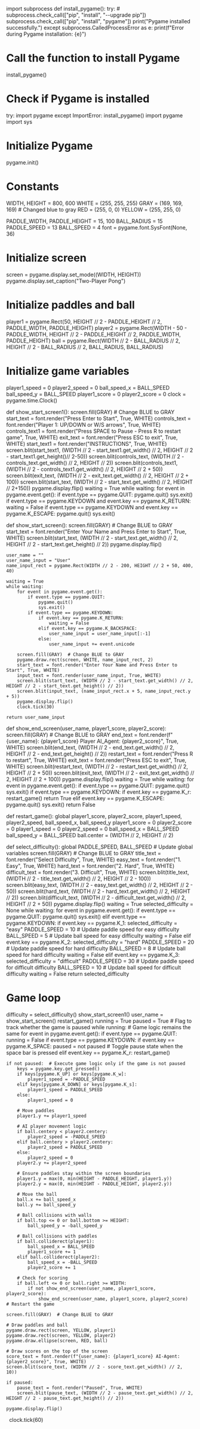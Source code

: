 import subprocess
def install_pygame():
    try:
        # subprocess.check_call(["pip", "install", "--upgrade pip"])
        subprocess.check_call(["pip", "install", "pygame"])
        print("Pygame installed successfully.")
    except subprocess.CalledProcessError as e:
        print(f"Error during Pygame installation: {e}")

# Call the function to install Pygame
install_pygame()
# Check if Pygame is installed
try:
    import pygame
except ImportError:
    install_pygame()
import pygame
import sys


# Initialize Pygame
pygame.init()

# Constants
WIDTH, HEIGHT = 800, 600
WHITE = (255, 255, 255)
GRAY = (169, 169, 169)  # Changed blue to gray
RED = (255, 0, 0)
YELLOW = (255, 255, 0)

PADDLE_WIDTH, PADDLE_HEIGHT = 15, 100
BALL_RADIUS = 15
PADDLE_SPEED = 13
BALL_SPEED = 4
font = pygame.font.SysFont(None, 36)

# Initialize screen
screen = pygame.display.set_mode((WIDTH, HEIGHT))
pygame.display.set_caption("Two-Player Pong")

# Initialize paddles and ball
player1 = pygame.Rect(50, HEIGHT // 2 - PADDLE_HEIGHT // 2, PADDLE_WIDTH, PADDLE_HEIGHT)
player2 = pygame.Rect(WIDTH - 50 - PADDLE_WIDTH, HEIGHT // 2 - PADDLE_HEIGHT // 2, PADDLE_WIDTH, PADDLE_HEIGHT)
ball = pygame.Rect(WIDTH // 2 - BALL_RADIUS // 2, HEIGHT // 2 - BALL_RADIUS // 2, BALL_RADIUS, BALL_RADIUS)

# Initialize game variables
player1_speed = 0
player2_speed = 0
ball_speed_x = BALL_SPEED
ball_speed_y = BALL_SPEED
player1_score = 0
player2_score = 0
clock = pygame.time.Clock()

def show_start_screen1():
    screen.fill(GRAY)  # Change BLUE to GRAY
    start_text = font.render("Press Enter to Start", True, WHITE)
    controls_text = font.render("Player 1: UP/DOWN or W/S arrows", True, WHITE)
    controls_text1 = font.render("Press SPACE to Pause - Press R to restart game", True, WHITE)
    exit_text = font.render("Press ESC to exit", True, WHITE)
    start_text1 = font.render("INSTRUCTIONS", True, WHITE)
    screen.blit(start_text1, (WIDTH // 2 - start_text1.get_width() // 2, HEIGHT // 2 - start_text1.get_height()// 2-50))
    screen.blit(controls_text, (WIDTH // 2 - controls_text.get_width() // 2, HEIGHT // 2))
    screen.blit(controls_text1, (WIDTH // 2 - controls_text1.get_width() // 2, HEIGHT // 2 + 50))
    screen.blit(exit_text, (WIDTH // 2 - exit_text.get_width() // 2, HEIGHT // 2 + 100))
    screen.blit(start_text, (WIDTH // 2 - start_text.get_width() // 2, HEIGHT // 2+150))
    pygame.display.flip()
    waiting = True
    while waiting:
        for event in pygame.event.get():
            if event.type == pygame.QUIT:
                pygame.quit()
                sys.exit()
            if event.type == pygame.KEYDOWN and event.key == pygame.K_RETURN:
                waiting = False
            if event.type == pygame.KEYDOWN and event.key == pygame.K_ESCAPE:
                pygame.quit()
                sys.exit()

def show_start_screen():
    screen.fill(GRAY)  # Change BLUE to GRAY
    start_text = font.render("Enter Your Name and Press Enter to Start", True, WHITE)
    screen.blit(start_text, (WIDTH // 2 - start_text.get_width() // 2, HEIGHT // 2 - start_text.get_height() // 2))
    pygame.display.flip()

    user_name = ""
    user_name_input = "User"
    name_input_rect = pygame.Rect(WIDTH // 2 - 200, HEIGHT // 2 + 50, 400, 40)

    waiting = True
    while waiting:
        for event in pygame.event.get():
            if event.type == pygame.QUIT:
                pygame.quit()
                sys.exit()
            if event.type == pygame.KEYDOWN:
                if event.key == pygame.K_RETURN:
                    waiting = False
                elif event.key == pygame.K_BACKSPACE:
                    user_name_input = user_name_input[:-1]
                else:
                    user_name_input += event.unicode

        screen.fill(GRAY)  # Change BLUE to GRAY
        pygame.draw.rect(screen, WHITE, name_input_rect, 2)
        start_text = font.render("Enter Your Name and Press Enter to Start", True, WHITE)
        input_text = font.render(user_name_input, True, WHITE)
        screen.blit(start_text, (WIDTH // 2 - start_text.get_width() // 2, HEIGHT // 2 - start_text.get_height() // 2))
        screen.blit(input_text, (name_input_rect.x + 5, name_input_rect.y + 5))
        pygame.display.flip()
        clock.tick(30)

    return user_name_input

def show_end_screen(user_name, player1_score, player2_score):
    screen.fill(GRAY)  # Change BLUE to GRAY
    end_text = font.render(f"{user_name}: {player1_score}  Player AI_Agent: {player2_score}", True, WHITE)
    screen.blit(end_text, (WIDTH // 2 - end_text.get_width() // 2, HEIGHT // 2 - end_text.get_height() // 2))
    restart_text = font.render("Press R to restart", True, WHITE)
    exit_text = font.render("Press ESC to exit", True, WHITE)
    screen.blit(restart_text, (WIDTH // 2 - restart_text.get_width() // 2, HEIGHT // 2 + 50))
    screen.blit(exit_text, (WIDTH // 2 - exit_text.get_width() // 2, HEIGHT // 2 + 100))
    pygame.display.flip()
    waiting = True
    while waiting:
        for event in pygame.event.get():
            if event.type == pygame.QUIT:
                pygame.quit()
                sys.exit()
            if event.type == pygame.KEYDOWN:
                if event.key == pygame.K_r:
                    restart_game()
                    return True
                elif event.key == pygame.K_ESCAPE:
                    pygame.quit()
                    sys.exit()
    return False

def restart_game():
    global player1_score, player2_score, player1_speed, player2_speed, ball_speed_x, ball_speed_y
    player1_score = 0
    player2_score = 0
    player1_speed = 0
    player2_speed = 0
    ball_speed_x = BALL_SPEED
    ball_speed_y = BALL_SPEED
    ball.center = (WIDTH // 2, HEIGHT // 2)

def select_difficulty():
    global PADDLE_SPEED, BALL_SPEED  # Update global variables
    screen.fill(GRAY)  # Change BLUE to GRAY
    title_text = font.render("Select Difficulty", True, WHITE)
    easy_text = font.render("1. Easy", True, WHITE)
    hard_text = font.render("2. Hard", True, WHITE)
    difficult_text = font.render("3. Difficult", True, WHITE)
    screen.blit(title_text, (WIDTH // 2 - title_text.get_width() // 2, HEIGHT // 2 - 100))
    screen.blit(easy_text, (WIDTH // 2 - easy_text.get_width() // 2, HEIGHT // 2 - 50))
    screen.blit(hard_text, (WIDTH // 2 - hard_text.get_width() // 2, HEIGHT // 2))
    screen.blit(difficult_text, (WIDTH // 2 - difficult_text.get_width() // 2, HEIGHT // 2 + 50))
    pygame.display.flip()
    waiting = True
    selected_difficulty = None
    while waiting:
        for event in pygame.event.get():
            if event.type == pygame.QUIT:
                pygame.quit()
                sys.exit()
            elif event.type == pygame.KEYDOWN:
                if event.key == pygame.K_1:
                    selected_difficulty = "easy"
                    PADDLE_SPEED = 10  # Update paddle speed for easy difficulty
                    BALL_SPEED = 5     # Update ball speed for easy difficulty
                    waiting = False
                elif event.key == pygame.K_2:
                    selected_difficulty = "hard"
                    PADDLE_SPEED = 20  # Update paddle speed for hard difficulty
                    BALL_SPEED = 8     # Update ball speed for hard difficulty
                    waiting = False
                elif event.key == pygame.K_3:
                    selected_difficulty = "difficult"
                    PADDLE_SPEED = 30      # Update paddle speed for difficult difficulty
                    BALL_SPEED = 10         # Update ball speed for difficult difficulty
                    waiting = False
    return selected_difficulty

# Game loop
difficulty = select_difficulty()
show_start_screen1()
user_name = show_start_screen()
restart_game()
running = True
paused = True # Flag to track whether the game is paused
while running:
    # Game logic remains the same
    for event in pygame.event.get():
        if event.type == pygame.QUIT:
            running = False
        if event.type == pygame.KEYDOWN:
            if event.key == pygame.K_SPACE:
                paused = not paused  # Toggle pause state when the space bar is pressed
            elif event.key == pygame.K_r:
                restart_game()

    if not paused:  # Execute game logic only if the game is not paused
        keys = pygame.key.get_pressed()
        if keys[pygame.K_UP] or keys[pygame.K_w]:
            player1_speed = -PADDLE_SPEED
        elif keys[pygame.K_DOWN] or keys[pygame.K_s]:
            player1_speed = PADDLE_SPEED
        else:
            player1_speed = 0

        # Move paddles
        player1.y += player1_speed

        # AI player movement logic
        if ball.centery < player2.centery:
            player2_speed = -PADDLE_SPEED
        elif ball.centery > player2.centery:
            player2_speed = PADDLE_SPEED
        else:
            player2_speed = 0
        player2.y += player2_speed

        # Ensure paddles stay within the screen boundaries
        player1.y = max(0, min(HEIGHT - PADDLE_HEIGHT, player1.y))
        player2.y = max(0, min(HEIGHT - PADDLE_HEIGHT, player2.y))

        # Move the ball
        ball.x += ball_speed_x
        ball.y += ball_speed_y

        # Ball collisions with walls
        if ball.top <= 0 or ball.bottom >= HEIGHT:
            ball_speed_y = -ball_speed_y

        # Ball collisions with paddles
        if ball.colliderect(player1):
            ball_speed_x = BALL_SPEED
            player1_score += 1
        elif ball.colliderect(player2):
            ball_speed_x = -BALL_SPEED
            player2_score += 1

        # Check for scoring
        if ball.left <= 0 or ball.right >= WIDTH:
            if not show_end_screen(user_name, player1_score, player2_score):
                show_end_screen(user_name, player1_score, player2_score)  # Restart the game

    screen.fill(GRAY)  # Change BLUE to GRAY

    # Draw paddles and ball
    pygame.draw.rect(screen, YELLOW, player1)
    pygame.draw.rect(screen, YELLOW, player2)
    pygame.draw.ellipse(screen, RED, ball)

    # Draw scores on the top of the screen
    score_text = font.render(f"{user_name}: {player1_score} AI-Agent: {player2_score}", True, WHITE)
    screen.blit(score_text, (WIDTH // 2 - score_text.get_width() // 2, 10))

    if paused:
        pause_text = font.render("Paused", True, WHITE)
        screen.blit(pause_text, (WIDTH // 2 - pause_text.get_width() // 2, HEIGHT // 2 - pause_text.get_height() // 2))

    pygame.display.flip()
    clock.tick(60)
